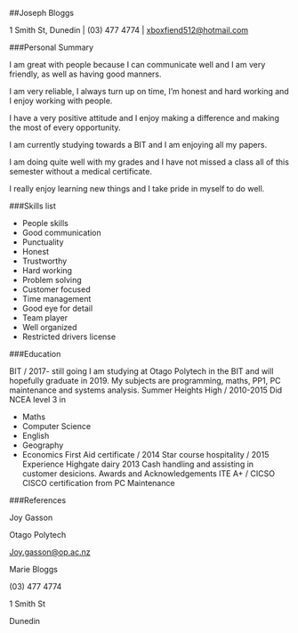 ##Joseph Bloggs

1 Smith St, Dunedin | (03) 477 4774 | xboxfiend512@hotmail.com 

###Personal Summary

I am great with people because I can communicate well and I am very friendly, as well as having good manners.

I am very reliable, I always turn up on time, I’m honest and hard working and I enjoy working with people.
 
I have a very positive attitude and I enjoy making a difference and making the most of every opportunity.
 
I am currently studying towards a BIT and I am enjoying all my papers.

I am doing quite well with my grades and I have not missed a class all of this semester without a medical certificate.
 
I really enjoy learning new things and I take pride in myself to do well.
 
###Skills list
* People skills
* Good communication
* Punctuality
* Honest
* Trustworthy
* Hard working
* Problem solving
* Customer focused
* Time management
* Good eye for detail
* Team player
* Well organized
* Restricted drivers license

###Education

BIT / 2017- still going
I am studying at Otago Polytech in the BIT and will hopefully graduate in 2019. My subjects are programming, maths, PP1, PC maintenance and systems analysis.
Summer Heights High / 2010-2015
Did NCEA level 3 in
* Maths
* Computer Science
* English
* Geography
* Economics
First Aid certificate / 2014
Star course hospitality / 2015
Experience
Highgate dairy
2013
Cash handling and assisting in customer desicions.
Awards and Acknowledgements
ITE A+ / CICSO
CISCO certification from PC Maintenance

###References

Joy Gasson

Otago Polytech

Joy.gasson@op.ac.nz


Marie Bloggs

(03) 477 4774 

1 Smith St

Dunedin
